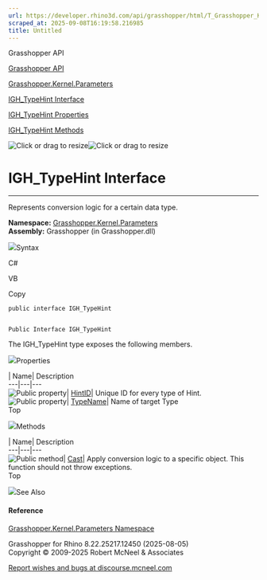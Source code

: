 ```yaml
---
url: https://developer.rhino3d.com/api/grasshopper/html/T_Grasshopper_Kernel_Parameters_IGH_TypeHint.htm
scraped_at: 2025-09-08T16:19:58.216985
title: Untitled
---
```


Grasshopper API

[Grasshopper API](../html/723c01da-9986-4db2-8f53-6f3a7494df75.htm
"Grasshopper API")

[Grasshopper.Kernel.Parameters](../html/N_Grasshopper_Kernel_Parameters.htm
"Grasshopper.Kernel.Parameters")

[IGH_TypeHint
Interface](../html/T_Grasshopper_Kernel_Parameters_IGH_TypeHint.htm
"IGH_TypeHint Interface")

[IGH_TypeHint
Properties](../html/Properties_T_Grasshopper_Kernel_Parameters_IGH_TypeHint.htm
"IGH_TypeHint Properties")

[IGH_TypeHint
Methods](../html/Methods_T_Grasshopper_Kernel_Parameters_IGH_TypeHint.htm
"IGH_TypeHint Methods")

![Click or drag to resize](../icons/TocOpen.gif)![Click or drag to
resize](../icons/TocClose.gif)

# IGH_TypeHint Interface  
  
---  
  
Represents conversion logic for a certain data type.

**Namespace:**
[Grasshopper.Kernel.Parameters](N_Grasshopper_Kernel_Parameters.htm)  
**Assembly:** Grasshopper (in Grasshopper.dll)

![](../icons/SectionExpanded.png)Syntax

C#

VB

Copy

    
    
    public interface IGH_TypeHint
    
    
    Public Interface IGH_TypeHint

The IGH_TypeHint type exposes the following members.

![](../icons/SectionExpanded.png)Properties

| Name| Description  
---|---|---  
![Public property](../icons/pubproperty.gif)|
[HintID](P_Grasshopper_Kernel_Parameters_IGH_TypeHint_HintID.htm)|  Unique ID
for every type of Hint.  
![Public property](../icons/pubproperty.gif)|
[TypeName](P_Grasshopper_Kernel_Parameters_IGH_TypeHint_TypeName.htm)|  Name
of target Type  
Top

![](../icons/SectionExpanded.png)Methods

| Name| Description  
---|---|---  
![Public method](../icons/pubmethod.gif)|
[Cast](M_Grasshopper_Kernel_Parameters_IGH_TypeHint_Cast.htm)|  Apply
conversion logic to a specific object. This function should not throw
exceptions.  
Top

![](../icons/SectionExpanded.png)See Also

#### Reference

[Grasshopper.Kernel.Parameters Namespace](N_Grasshopper_Kernel_Parameters.htm)

Grasshopper for Rhino 8.22.25217.12450 (2025-08-05)  
Copyright © 2009-2025 Robert McNeel & Associates

[Report wishes and bugs at
discourse.mcneel.com](https://discourse.mcneel.com/c/grasshopper)

